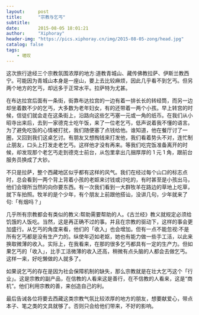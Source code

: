 ```yaml
---
layout:     post
title:      "宗教与乞丐"
subtitle:   
date:       2015-08-05 18:01:21
author:     "Xiphoray"
header-img: "https://pics.xiphoray.cn/img/2015-08-05-zong/head.jpg"
catalog: false
tags:     
    - 嗟叹
---
```


 这次旅行途经三个宗教氛围浓厚的地方:道教青城山、藏传佛教拉萨、伊斯兰教西宁。可能因为青城山本身是一座山，要上去比较麻烦，因此几乎看不到乞丐。但另两个地方的乞丐，却远多于正常水平。拉萨特为尤甚。

 在布达拉宫后面有一条街，街靠布达拉宫的一边有着一排长长的转经筒，而另一边却坐着数不少的乞丐，大多数为老年妇女，有的还带着一两个小孩。早上转宫的时候，信徒们就会走在这条街上，沿路向这些乞丐塞一元或一角的纸币。在我们从小昭寺出来后，去到一家德克士吃午饭，来了一位老乞丐，低声说着我不懂的语言。为了避免吃饭的心情被打扰，我们随便塞了点钱给他。谁知道，他在餐厅讨了一圈，又回到我们这桌乞讨。有朋友又想掏钱来打发他，我们看着势头不对，连忙制止朋友，口头上打发走老乞丐。这样他才没有再来。等我们吃完饭准备离开的时候，却发现那个老乞丐走到德克士前台，从包里拿出几捆厚厚的 1 元 1 角，跟前台服务员换成了大钞。

 不只是拉萨，整个西藏地区似乎都有这样的风气。我们在经过每个山口的标志点时，总会看到一两个背上背着小孩的老妪来讨钱或讨吃的，有时甚至是小孩出马，他们会理所当然的向你要东西。有一次我们看到一大群牧羊在路边的草地上吃草，就下车拍照。牧羊的是个少年，有个朋友上前跟他搭讪，没讲几句，少年就来了句:「有烟吗？」

 几乎所有宗教都会有类似的教义:帮助需要帮助的人。《古兰经》教义就规定必须给饥饿的人饭吃。当然，这是再正确不过的事。并且在宗教的驱动下，这样的事会更加盛行。从乞丐的角度来看，他们的「收入」也会增加。但有一点不能忽视:不是所有乞丐都是没有生产力的。纵使年迈如老妪，她也有能力做一些手工活，以此来换取微薄的收入。实际上，在我看来，在那的很多乞丐都具有一定的生产力。但如果乞丐的「收入」，比手工活微薄的收入还高，稍微有点头脑的人都会去做乞丐。这样一来，好吃懒做的人就多了。

 如果说乞丐的存在是因为社会保障机制的缺失，那么宗教就是在壮大乞丐这个「行业」。这是宗教的副产品，在信教的人看来这是善行，在不信教的人看来，这是“商机”。他们利用宗教的善，来创造自己的利。

 最后告诫各位将要去西藏这类宗教气氛比较浓厚的地方的朋友，想要献爱心，带点本子、笔之类的文具就够了。否则只会给他们带来，不好的影响。
